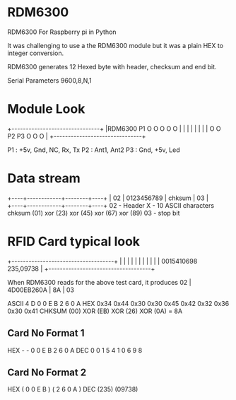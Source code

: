 # RDM6300
RDM6300 For Raspberry pi in Python

It was challenging to use a the RDM6300 module but it was a plain HEX to integer conversion.

RDM6300 generates 12 Hexed byte with header, checksum and end bit.

Serial Parameters 9600,8,N,1

Module Look
===========
<p>
+-------------------------------+
|RDM6300          P1  O O O O O |
|                               |
|                               |
|                               |
| O O  P2             P3  O O O |
+-------------------------------+ 
</p>
P1 : +5v, Gnd, NC, Rx, Tx
P2 : Ant1, Ant2
P3 : Gnd, +5v, Led


Data stream
===========
+----+------------+--------+----+
| 02 | 0123456789 | chksum | 03 |    
+----+------------+--------+----+
02 - Header
X - 10 ASCII characters
chksum (01) xor (23) xor (45) xor (67) xor (89)
03 - stop bit


RFID Card typical look
======================
+------------------------------------+
|                                    |
|                                    |
|                                    |
|                                    |
|                                    |
|            0015410698  235,09738   |
+------------------------------------+

When RDM6300 reads for the above test card, it produces 
  02 | 4D00EB260A | 8A | 03
  
  ASCII   4    D    0    0    E    B    2    6    0    A
  HEX     0x34 0x44 0x30 0x30 0x45 0x42 0x32 0x36 0x30 0x41
  CHKSUM (00) XOR (EB) XOR (26) XOR (0A) = 8A
  
  Card No Format 1
  ----------------
  HEX     -    -    0    0    E    B    2    6    0    A
  DEC     0    0    1    5    4    1    0    6    9    8
  
  Card No Format 2
  ----------------
  HEX     ( 0    0    E    B ) (  2    6    0    A )
  DEC     (235)                (09738)        
